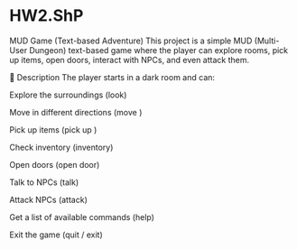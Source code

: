 # HW2.ShP
MUD Game (Text-based Adventure)
This project is a simple MUD (Multi-User Dungeon) text-based game where the player can explore rooms, pick up items, open doors, interact with NPCs, and even attack them.

📜 Description
The player starts in a dark room and can:

Explore the surroundings (look)

Move in different directions (move <direction>)

Pick up items (pick up <item name>)

Check inventory (inventory)

Open doors (open door)

Talk to NPCs (talk)

Attack NPCs (attack)

Get a list of available commands (help)

Exit the game (quit / exit)

